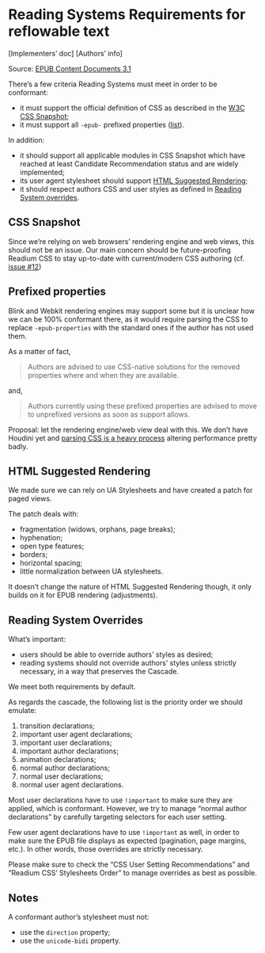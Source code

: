 # Reading Systems Requirements for reflowable text

[Implementers’ doc] [Authors’ info]

Source: [EPUB Content Documents 3.1](http://www.idpf.org/epub/31/spec/epub-contentdocs.html#sec-css)

There’s a few criteria Reading Systems must meet in order to be conformant: 

- it must support the official definition of CSS as described in the [W3C CSS Snapshot](https://www.w3.org/TR/CSS/);
- it must support all `-epub-` prefixed properties ([list](http://www.idpf.org/epub/31/spec/epub-contentdocs.html#sec-css-prefixed)).

In addition:

- it should support all applicable modules in CSS Snapshot which have reached at least Candidate Recommendation status and are widely implemented;
- its user agent stylesheet should support [HTML Suggested Rendering](https://www.w3.org/TR/html/rendering.html#rendering);
- it should respect authors CSS and user styles as defined in [Reading System overrides](https://www.w3.org/TR/html/rendering.html#rendering).

## CSS Snapshot

Since we’re relying on web browsers’ rendering engine and web views, this should not be an issue. Our main concern should be future-proofing Readium CSS to stay up-to-date with current/modern CSS authoring (cf. [issue #12](https://github.com/readium/readium-css/issues/12))

## Prefixed properties

Blink and Webkit rendering engines may support some but it is unclear how we can be 100% conformant there, as it would require parsing the CSS to replace `-epub-properties` with the standard ones if the author has not used them.

As a matter of fact, 

> Authors are advised to use CSS-native solutions for the removed properties where and when they are available.

and,

> Authors currently using these prefixed properties are advised to move to unprefixed versions as soon as support allows.

Proposal: let the rendering engine/web view deal with this. We don’t have Houdini yet and [parsing CSS is a heavy process](https://philipwalton.com/articles/the-dark-side-of-polyfilling-css/) altering performance pretty badly. 

## HTML Suggested Rendering

We made sure we can rely on UA Stylesheets and have created a patch for paged views.

The patch deals with: 

- fragmentation (widows, orphans, page breaks);
- hyphenation;
- open type features;
- borders;
- horizontal spacing;
- little normalization between UA stylesheets.

It doesn’t change the nature of HTML Suggested Rendering though, it only builds on it for EPUB rendering (adjustments).

## Reading System Overrides

What’s important: 

- users should be able to override authors’ styles as desired;
- reading systems should not override authors’ styles unless strictly necessary, in a way that preserves the Cascade.

We meet both requirements by default.

As regards the cascade, the following list is the priority order we should emulate: 

1. transition declarations;
2. important user agent declarations;
3. important user declarations;
4. important author declarations;
5. animation declarations;
6. normal author declarations;
7. normal user declarations;
8. normal user agent declarations.

Most user declarations have to use `!important` to make sure they are applied, which is conformant. However, we try to manage “normal author declarations” by carefully targeting selectors for each user setting.

Few user agent declarations have to use `!important` as well, in order to make sure the EPUB file displays as expected (pagination, page margins, etc.). In other words, those overrides are strictly necessary.

Please make sure to check the “CSS User Setting Recommendations” and “Readium CSS’ Stylesheets Order” to manage overrides as best as possible. 

## Notes

A conformant author’s stylesheet must not: 

- use the `direction` property;
- use the `unicode-bidi` property.